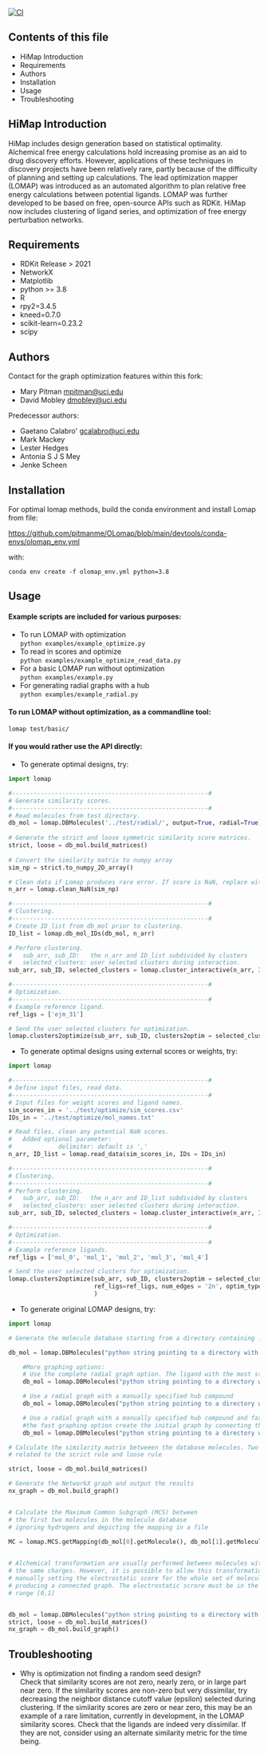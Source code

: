 [![CI](https://github.com/OpenFreeEnergy/Lomap/actions/workflows/CI.yaml/badge.svg)](https://github.com/OpenFreeEnergy/Lomap/actions/workflows/CI.yaml)
## Contents of this file

 * HiMap Introduction
 * Requirements
 * Authors
 * Installation
 * Usage
 * Troubleshooting

HiMap Introduction
-------

HiMap includes design generation based on statistical optimality. 
Alchemical free energy calculations hold increasing promise 
as an aid to drug discovery efforts. However, applications of 
these techniques in discovery projects have been relatively 
rare, partly because of the difficulty of planning and setting up 
calculations. The lead optimization mapper (LOMAP) was 
introduced as an automated algorithm to plan relative 
free energy calculations between potential ligands. LOMAP was further
developed to be based on free, open-source APIs such as RDKit. HiMap
now includes clustering of ligand series, and optimization of free
energy perturbation networks. 

Requirements
-------
* RDKit Release > 2021
* NetworkX
* Matplotlib 
* python >= 3.8
* R
* rpy2=3.4.5
* kneed=0.7.0
* scikit-learn=0.23.2
* scipy


Authors
-------

Contact for the graph optimization features within this fork:
* Mary Pitman <mpitman@uci.edu>
* David Mobley <dmobley@uci.edu>
    
Predecessor authors:  
* Gaetano Calabro' <gcalabro@uci.edu>
* Mark Mackey
* Lester Hedges
* Antonia S J S Mey
* Jenke Scheen

Installation
-----

For optimal lomap methods, build the conda environment and install Lomap from file:

https://github.com/pitmanme/OLomap/blob/main/devtools/conda-envs/olomap_env.yml

with:

`conda env create -f olomap_env.yml python=3.8`


Usage
-----
#### Example scripts are included for various purposes:
* To run LOMAP with optimization \
    `python examples/example_optimize.py`
* To read in scores and optimize \
    `python examples/example_optimize_read_data.py`
* For a basic LOMAP run without optimization \
    `python examples/example.py`
* For generating radial graphs with a hub \
    `python examples/example_radial.py`

#### To run LOMAP without optimization, as a commandline tool:
`
lomap test/basic/
`


#### If you would rather use the API directly:
* To generate optimal designs, try:

```python
import lomap

#-------------------------------------------------------#
# Generate similarity scores.
#-------------------------------------------------------#
# Read molecules from test directory.
db_mol = lomap.DBMolecules('../test/radial/', output=True, radial=True)
    
# Generate the strict and loose symmetric similarity score matrices.
strict, loose = db_mol.build_matrices()
    
# Convert the similarity matrix to numpy array
sim_np = strict.to_numpy_2D_array()

# Clean data if Lomap produces rare error. If score is NaN, replace with 0.0
n_arr = lomap.clean_NaN(sim_np)

#-------------------------------------------------------#
# Clustering.
#-------------------------------------------------------#
# Create ID_list from db_mol prior to clustering.
ID_list = lomap.db_mol_IDs(db_mol, n_arr)

# Perform clustering.
#   sub_arr, sub_ID:   the n_arr and ID_list subdivided by clusters
#   selected_clusters: user selected clusters during interaction.
sub_arr, sub_ID, selected_clusters = lomap.cluster_interactive(n_arr, ID_list)

#-------------------------------------------------------#
# Optimization.
#-------------------------------------------------------#
# Example reference ligand.
ref_ligs = ['ejm_31']

# Send the user selected clusters for optimization.
lomap.clusters2optimize(sub_arr, sub_ID, clusters2optim = selected_clusters, ref_ligs=ref_ligs)
```


* To generate optimal designs using external scores or weights, try:

```python
import lomap

#-------------------------------------------------------#
# Define input files, read data.
#-------------------------------------------------------#
# Input files for weight scores and ligand names.
sim_scores_in = '../test/optimize/sim_scores.csv'
IDs_in = '../test/optimize/mol_names.txt'

# Read files, clean any potential NaN scores.
#   Added optional parameter:
#             delimiter: default is ','
n_arr, ID_list = lomap.read_data(sim_scores_in, IDs = IDs_in)

#-------------------------------------------------------#
# Clustering.
#-------------------------------------------------------#
# Perform clustering.
#   sub_arr, sub_ID:   the n_arr and ID_list subdivided by clusters
#   selected_clusters: user selected clusters during interaction.
sub_arr, sub_ID, selected_clusters = lomap.cluster_interactive(n_arr, ID_list)

#-------------------------------------------------------#
# Optimization.
#-------------------------------------------------------#
# Example reference ligands.
ref_ligs = ['mol_0', 'mol_1', 'mol_2', 'mol_3', 'mol_4']

# Send the user selected clusters for optimization.
lomap.clusters2optimize(sub_arr, sub_ID, clusters2optim = selected_clusters,
                        ref_ligs=ref_ligs, num_edges = '2n', optim_types = ['A', 'D']
                        )
```


* To generate original LOMAP designs, try:

```python
import lomap

# Generate the molecule database starting from a directory containing .mol2 files

db_mol = lomap.DBMolecules("python string pointing to a directory with mol2 files", output=True)

    #More graphing options:
    # Use the complete radial graph option. The ligand with the most structural similarity to all of the others will be picked as the 'lead compounds' and used as the central compound.
    db_mol = lomap.DBMolecules("python string pointing to a directory with mol2 files", output=True, radial=True)

    # Use a radial graph with a manually specified hub compound
    db_mol = lomap.DBMolecules("python string pointing to a directory with mol2 files", output=True, radial=True, hub=filename.mol2)

    # Use a radial graph with a manually specified hub compound and fast graphing option
    #the fast graphing option create the initial graph by connecting the hub ligand with the possible surrounding ligands and add surrounding edges based on the similarities accoss surrounding nodes
    db_mol = lomap.DBMolecules("python string pointing to a directory with mol2 files", output=True, radial=True, hub=filename.mol2, fast=True)

# Calculate the similarity matrix betweeen the database molecules. Two molecules are generated
# related to the scrict rule and loose rule 

strict, loose = db_mol.build_matrices()

# Generate the NetworkX graph and output the results
nx_graph = db_mol.build_graph() 


# Calculate the Maximum Common Subgraph (MCS) between 
# the first two molecules in the molecule database 
# ignoring hydrogens and depicting the mapping in a file
    
MC = lomap.MCS.getMapping(db_mol[0].getMolecule(), db_mol[1].getMolecule(), hydrogens=False, fname='mcs.png')


# Alchemical transformation are usually performed between molecules with
# the same charges. However, it is possible to allow this transformation
# manually setting the electrostatic score for the whole set of molecules 
# producing a connected graph. The electrostatic scrore must be in the 
# range [0,1]


db_mol = lomap.DBMolecules("python string pointing to a directory with mol2 files", output=True, ecrscore=0.1)
strict, loose = db_mol.build_matrices()
nx_graph = db_mol.build_graph() 
```

Troubleshooting
-----
* Why is optimization not finding a random seed design? \
Check that similarity scores are not zero, nearly zero, or in large part near zero. If the similarity scores are non-zero but very dissimilar, try decreasing the neighbor distance cutoff value (epsilon) selected during clustering. If the similarity scores are zero or near zero, this may be an example of a rare limitation, currently in development, in the LOMAP similarity scores. Check that the ligands are indeed very dissimilar. If they are not, consider using an alternate similarity metric for the time being.
